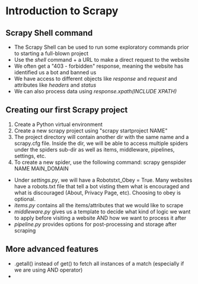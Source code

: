 # Introduction to Scrapy
## Scrapy Shell command
- The Scrapy Shell can be used to run some exploratory commands prior to starting a full-blown project
- Use the _shell_ command + a URL to make a direct request to the website
- We often get a "403 - forbidden" response, meaning the website has identified us a bot and banned us
- We have access to different objects like _response_ and _request_ and attributes like _headers_ and _status_
- We can also process data using _response.xpath(INCLUDE XPATH)_

## Creating our first Scrapy project
1. Create a Python virtual environment
2. Create a new scrapy project using "scrapy startproject NAME"
3. The project directory will contain another dir with the same name and a scrapy.cfg file. Inside the dir, we will be able to access multiple spiders under the spiders sub-dir as well as items, middleware, pipelines, settings, etc.
4. To create a new spider, use the following command: scrapy genspider NAME MAIN_DOMAIN

- Under _settings.py_, we will have a Robotstxt_Obey = True. Many websites have a robots.txt file that tell a bot visting them what is encouraged and what is discouraged (About, Privacy Page, etc). Choosing to obey is optional.
- _items.py_ contains all the items/attributes that we would like to scrape
- _middleware.py_ gives us a template to decide what kind of logic we want to apply before visiting a website AND how we want to process it after
- _pipeline.py_ provides options for post-processing and storage after scraping


## More advanced features
- .getall() instead of get() to fetch all instances of a match (especially if we are using AND operator)
- 